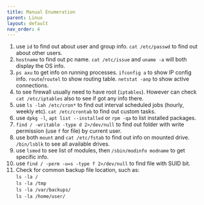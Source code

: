 ```yaml
---
title: Manual Enumeration
parent: Linux
layout: default
nav_order: 4
---
```


1. use `id` to find out about user and group info. `cat /etc/passwd` to find out about other users.
2. `hostname` to find out pc name. `cat /etc/issue` and `uname -a` will both display the OS info.
3. `ps axu` to get info on running processes. `ifconfig a` to show IP config info. `route`/`routel` to show routing table. `netstat -anp` to show active connections.
4. to see firewall usually need to have root (`iptables`). However can check `cat /etc/iptables` also to see if got any info there.
5. use `ls -lah /etc/cron*` to find out interval scheduled jobs (hourly, weekly etc). `cat /etc/crontab` to find out custom tasks.
6. use `dpkg -l`, `apt list --installed` or `rpm -qa` to list installed packages.
7. `find / -writable -type d 2>/dev/null` to find out folder with write permission (use `f` for file) by current user.
8. use both `mount` and `cat /etc/fstab` to find out info on mounted drive. `/bin/lsblk` to see all available drives.
9. use `lsmod` to see list of modules, then `/sbin/modinfo modname` to get specific info.
10. use `find / -perm -u=s -type f 2>/dev/null` to find file with SUID bit.
11. Check for common backup file location, such as:\
    `ls -la /`\
    `ls -la /tmp`\
    `ls -la /var/backups/`\
    `ls -la /home/user/`